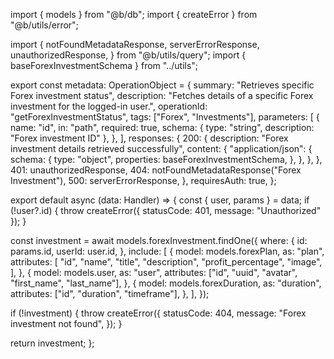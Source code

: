 import { models } from "@b/db";
import { createError } from "@b/utils/error";

import {
  notFoundMetadataResponse,
  serverErrorResponse,
  unauthorizedResponse,
} from "@b/utils/query";
import { baseForexInvestmentSchema } from "../utils";

export const metadata: OperationObject = {
  summary: "Retrieves specific Forex investment status",
  description:
    "Fetches details of a specific Forex investment for the logged-in user.",
  operationId: "getForexInvestmentStatus",
  tags: ["Forex", "Investments"],
  parameters: [
    {
      name: "id",
      in: "path",
      required: true,
      schema: { type: "string", description: "Forex investment ID" },
    },
  ],
  responses: {
    200: {
      description: "Forex investment details retrieved successfully",
      content: {
        "application/json": {
          schema: {
            type: "object",
            properties: baseForexInvestmentSchema,
          },
        },
      },
    },
    401: unauthorizedResponse,
    404: notFoundMetadataResponse("Forex Investment"),
    500: serverErrorResponse,
  },
  requiresAuth: true,
};

export default async (data: Handler) => {
  const { user, params } = data;
  if (!user?.id) {
    throw createError({ statusCode: 401, message: "Unauthorized" });
  }

  const investment = await models.forexInvestment.findOne({
    where: {
      id: params.id,
      userId: user.id,
    },
    include: [
      {
        model: models.forexPlan,
        as: "plan",
        attributes: [
          "id",
          "name",
          "title",
          "description",
          "profit_percentage",
          "image",
        ],
      },
      {
        model: models.user,
        as: "user",
        attributes: ["id", "uuid", "avatar", "first_name", "last_name"],
      },
      {
        model: models.forexDuration,
        as: "duration",
        attributes: ["id", "duration", "timeframe"],
      },
    ],
  });

  if (!investment) {
    throw createError({
      statusCode: 404,
      message: "Forex investment not found",
    });
  }

  return investment;
};
